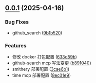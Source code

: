 ## [0.0.1](https://github.com/vaebe/mcp/compare/0.1.0...0.0.1) (2025-04-16)


### Bug Fixes

* github_search ([9b1b520](https://github.com/vaebe/mcp/commit/9b1b520ae3e20040138b2302e0eec09febc661be))


### Features

* 修改 docker 打包配置 ([633d59b](https://github.com/vaebe/mcp/commit/633d59b58834b44a67ed9d74d6a9721315769419))
* github-search mcp 写法变更 ([b891040](https://github.com/vaebe/mcp/commit/b891040cd71d255d804322cb298b2ab1764649cb))
* smithery 部署配置 ([3cae6b1](https://github.com/vaebe/mcp/commit/3cae6b1d92fc73c3ff0cadc5ab104d226d6528eb))
* time mcp 部署配置 ([8ec01e9](https://github.com/vaebe/mcp/commit/8ec01e9dabdf9b40c7a66ba1e58d87c7dc3b50c0))



